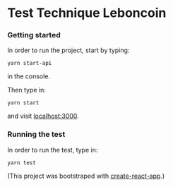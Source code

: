 # Test Technique Leboncoin

### Getting started
In order to run the project, start by typing:

```
yarn start-api
```
in the console.

Then type in:

```
yarn start
```

and visit [localhost:3000](http://localhost:3000).

### Running the test

In order to run the test, type in:

```
yarn test
```

(This project was bootstraped with [create-react-app](https://github.com/facebook/create-react-app).)